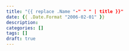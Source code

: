 ```yaml
---
title: "{{ replace .Name "-" " " | title }}"
date: {{ .Date.Format "2006-02-01" }}
description:
categories: []
tags: []
draft: true
---
```



